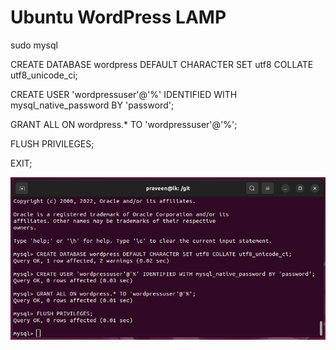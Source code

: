 # Ubuntu WordPress LAMP

sudo mysql

CREATE DATABASE wordpress DEFAULT CHARACTER SET utf8 COLLATE utf8_unicode_ci;

CREATE USER 'wordpressuser'@'%' IDENTIFIED WITH mysql_native_password BY 'password';

GRANT ALL ON wordpress.* TO 'wordpressuser'@'%';

FLUSH PRIVILEGES;

EXIT;

![Create a User](create-user.png)